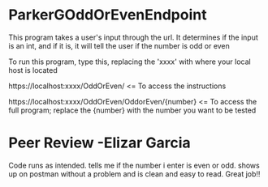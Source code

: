 # ParkerGOddOrEvenEndpoint

This program takes a user's input through the url. It determines if the input is an int, and if it is, it will tell the user if the number is odd or even

To run this program, type this, replacing the 'xxxx' with where your local host is located

https://localhost:xxxx/OddOrEven/    <= To access the instructions

https://localhost:xxxx/OddOrEven/OddorEven/{number}      <= To access the full program; replace the {number} with the number you want to be tested

# Peer Review -Elizar Garcia 
Code runs as intended. tells me if the number i enter is even or odd. shows up on postman without a problem and is clean and easy to read. Great job!!

